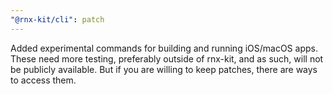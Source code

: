 ```yaml
---
"@rnx-kit/cli": patch
---
```


Added experimental commands for building and running iOS/macOS apps. These need
more testing, preferably outside of rnx-kit, and as such, will not be publicly
available. But if you are willing to keep patches, there are ways to access
them.

